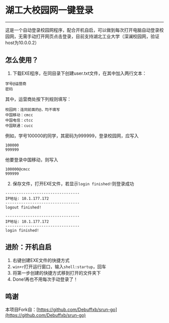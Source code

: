 # 湖工大校园网一键登录

---

这是一个自动登录校园网程序，配合开机自启，可以做到每次打开电脑自动登录校园网，无需手动打开网页点击登录，目前支持湖北工业大学（深澜校园网，验证host为10.0.0.2）

## 怎么使用？

1. 下载EXE程序，在同目录下创建user.txt文件，在其中加入两行文本：
```
学号@运营商
密码
```

其中，运营商处按下列规则填写：
```
校园网：连同前面的@，均不填写
中国移动：cmcc
中国电信：ctcc 
中国联通：cucc 
```

例如，学号100000的同学，其密码为999999，登录校园网，应写入
```
100000
999999
```
他要登录中国移动，则写入
```
100000@cmcc
999999
```

2. 保存文件，打开EXE文件，若显示`login finished!`则登录成功
```
---------------------------------
IP地址: 10.1.177.172
---------------------------------
logout finished!

---------------------------------
IP地址: 10.1.177.172
---------------------------------
login finished!

```

## 进阶：开机自启

1. 右键创建EXE文件的快捷方式
2. `win+r`打开运行窗口，输入`shell:startup`，回车
3. 将第一步创建的快捷方式移到打开的文件夹下
4. Done!再也不用每次手动登录了！

## 鸣谢

本项目Fork自：[https://github.com/Debuffxb/srun-go](https://github.com/Debuffxb/srun-go)